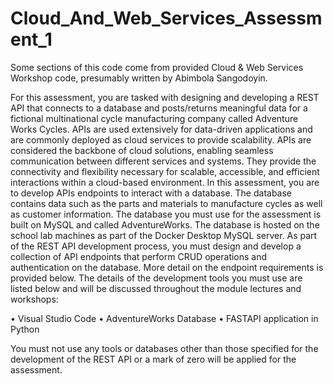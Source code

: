 # Cloud_And_Web_Services_Assessment_1

Some sections of this code come from provided Cloud & Web Services Workshop code, presumably written by Abimbola Sangodoyin.

For this assessment, you are tasked with designing and developing a REST
API that connects to a database and posts/returns meaningful data for a
fictional multinational cycle manufacturing company called Adventure
Works Cycles. APIs are used extensively for data-driven applications and are
commonly deployed as cloud services to provide scalability. APIs are
considered the backbone of cloud solutions, enabling seamless
communication between different services and systems. They provide the
connectivity and flexibility necessary for scalable, accessible, and efficient
interactions within a cloud-based environment.
In this assessment, you are to develop APIs endpoints to interact with a
database. The database contains data such as the parts and materials to
manufacture cycles as well as customer information. The database you must
use for the assessment is built on MySQL and called AdventureWorks. The
database is hosted on the school lab machines as part of the Docker Desktop
MySQL server. As part of the REST API development process, you must
design and develop a collection of API endpoints that perform CRUD
operations and authentication on the database. More detail on the endpoint
requirements is provided below. The details of the development tools you
must use are listed below and will be discussed throughout the module
lectures and workshops:

• Visual Studio Code
• AdventureWorks Database
• FASTAPI application in Python

You must not use any tools or databases other than those specified for the
development of the REST API or a mark of zero will be applied for the
assessment.
